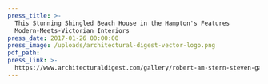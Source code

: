 ```yaml
---
press_title: >-
  This Stunning Shingled Beach House in the Hampton's Features
  Modern-Meets-Victorian Interiors
press_date: 2017-01-26 00:00:00
press_image: /uploads/architectural-digest-vector-logo.png
pdf_path:
press_link: >-
  https://www.architecturaldigest.com/gallery/robert-am-stern-steven-gambrel-long-island-beach-house-slideshow
---
```

